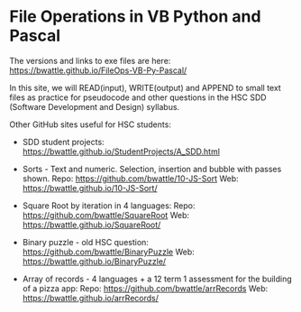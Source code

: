 # File Operations in VB Python and Pascal
The versions and links to exe files are here: https://bwattle.github.io/FileOps-VB-Py-Pascal/

In this site, we will READ(input), WRITE(output) and APPEND to small text files as practice for pseudocode and other questions in the HSC SDD (Software Development and Design) syllabus.

Other GitHub sites useful for HSC students:

* SDD student projects: https://bwattle.github.io/StudentProjects/A_SDD.html
	
* Sorts - Text and numeric. Selection, insertion and bubble with passes shown. Repo: https://github.com/bwattle/10-JS-Sort Web: https://bwattle.github.io/10-JS-Sort/

* Square Root by iteration in 4 languages: Repo: https://github.com/bwattle/SquareRoot Web: https://bwattle.github.io/SquareRoot/

* Binary puzzle - old HSC question: https://github.com/bwattle/BinaryPuzzle Web: https://bwattle.github.io/BinaryPuzzle/

* Array of records - 4 languages + a 12 term 1 assessment for the building of a pizza app: Repo: https://github.com/bwattle/arrRecords Web: https://bwattle.github.io/arrRecords/

